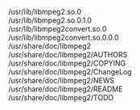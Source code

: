 /usr/lib/libmpeg2.so.0  
/usr/lib/libmpeg2.so.0.1.0  
/usr/lib/libmpeg2convert.so.0  
/usr/lib/libmpeg2convert.so.0.0.0  
/usr/share/doc/libmpeg2  
/usr/share/doc/libmpeg2/AUTHORS  
/usr/share/doc/libmpeg2/COPYING  
/usr/share/doc/libmpeg2/ChangeLog  
/usr/share/doc/libmpeg2/NEWS  
/usr/share/doc/libmpeg2/README  
/usr/share/doc/libmpeg2/TODO  
